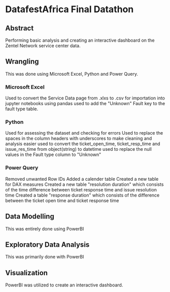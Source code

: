 # DatafestAfrica Final Datathon
 ## Abstract
Performing basic analysis and creating an interactive dashboard on the Zentel Network service center data.

## Wrangling
This was done using Microsoft Excel, Python and Power Query.

### Microsoft Excel
Used to convert the Service Data page from .xlxs to .csv for importation into jupyter notebooks using pandas
used to add the "Unknown" Fault key to the fault type table.

### Python
Used for assessing the dataset and checking for errors
Used to replace the spaces in the column headers with underscores to make cleaning and analysis easier
used to convert the ticket_open_time, ticket_resp_time and issue_res_time from object(string) to datetime
used to replace the null values in the Fault type column to "Unknown"

### Power Query
Removed unwanted Row IDs
Added a calender table
Created a new table for DAX measures
Created a new table "resolution duration" which consists of the time difference between ticket response time and issue resolution time
Created a table "response duration" which consists of the difference between the ticket open time and ticket response time

## Data Modelling
This was entirely done using PowerBI

## Exploratory Data Analysis
This was primarily done with PowerBI

## Visualization
PowerBI was utilized to create an interactive dashboard.
